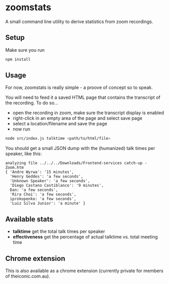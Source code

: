 # zoomstats

A small command line utility to derive statistics from zoom recordings.

## Setup
Make sure you run
```bash
npm install
```
## Usage
For now, zoomstats is really simple - a proove of concept so to speak.

You will need to feed it a saved HTML page that contains the
transcript of the recording. To do so...
- open the recording in zoom, make sure the transcript display is enabled
- right-click in an empty area of the page and select save page
- select a location/filename and save the page
- now run
```bash
node src/index.js talktime <path/to/html/file>
```

You should get a small JSON dump with the (humanized) talk times per speaker,
like this:

```
analyzing file ../../../Downloads/Frontend-services catch-up - Zoom.htm
{ 'Andre Wyrwa': '15 minutes',
  'Henry Geddes': 'a few seconds',
  'Unknown Speaker': 'a few seconds',
  'Diego Castano Castiblanco': '9 minutes',
  Dan: 'a few seconds',
  'Rira Choi': 'a few seconds',
  iprokopenko: 'a few seconds',
  'Luiz Silva Junior': 'a minute' }
```

## Available stats
- **talktime** get the total talk times per speaker
- **effectiveness** get the percentage of actual talktime vs. total meeting time

## Chrome extension
This is also available as a chrome extension (currently private for members of theiconic.com.au).
